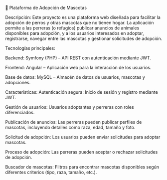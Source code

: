🐾 Plataforma de Adopción de Mascotas

Descripción:
Este proyecto es una plataforma web diseñada para facilitar la adopción de perros y otras mascotas que no tienen hogar. La aplicación permite a las perreras (o refugios) publicar anuncios de animales disponibles para adopción, y a los usuarios interesados en adoptar, registrarse, navegar entre las mascotas y gestionar solicitudes de adopción.

Tecnologías principales:

Backend: Symfony (PHP) – API REST con autenticación mediante JWT.

Frontend: Angular – Aplicación web para la interacción de los usuarios.

Base de datos: MySQL – Almacén de datos de usuarios, mascotas y adopciones.

Características:
Autenticación segura: Inicio de sesión y registro mediante JWT.

Gestión de usuarios: Usuarios adoptantes y perreras con roles diferenciados.

Publicación de anuncios: Las perreras pueden publicar perfiles de mascotas, incluyendo detalles como raza, edad, tamaño y foto.

Solicitud de adopción: Los usuarios pueden enviar solicitudes para adoptar mascotas.

Proceso de adopción: Las perreras pueden aceptar o rechazar solicitudes de adopción.

Buscador de mascotas: Filtros para encontrar mascotas disponibles según diferentes criterios (tipo, raza, tamaño, etc.).